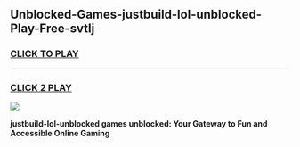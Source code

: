 
## Unblocked-Games-justbuild-lol-unblocked-Play-Free-svtlj
<h3>
<a href="https://premium76.site?title=justbuild-lol-unblocked&ref=12A">CLICK TO PLAY</a></h3>
<hr>

<h3>
<a href="https://premium76.site?title=justbuild-lol-unblocked&ref=12A">CLICK 2 PLAY</a>
  
</h3>

<a href="https://premium76.site?title=justbuild-lol-unblocked&ref=12A"><img src="https://clearcache.store/games.png"></a>


**justbuild-lol-unblocked games unblocked: Your Gateway to Fun and Accessible Online Gaming**
